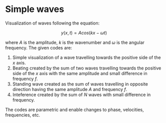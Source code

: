 # Simple waves
Visualization of waves following the equation:

$$y(x,t)=Acos(kx-\omega t)$$

where $A$ is the amplitude, $k$ is the wavenumber and $\omega$ is the angular frequency.
The given codes are:
1) Simple visualization of a wave travelling towards the positive side of the $x$ axis.
2) Beating created by the sum of two waves travelling towards the positive side of the $x$ axis with the same amplitude and small difference in frequency $f$.
3) Standing wave created as the sum of waves travelling in opposite direction having the same amplitude $A$ and frequency $f$.
4) Inteference created by the sum of $N$ waves with small difference in frequency.

The codes are parametric and enable changes to phase, velocities, frequencies, etc.
